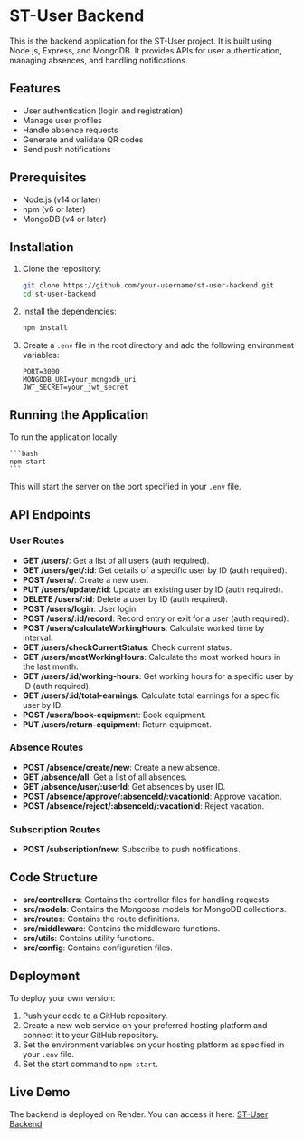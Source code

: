 # ST-User Backend

This is the backend application for the ST-User project. It is built using Node.js, Express, and MongoDB. It provides APIs for user authentication, managing absences, and handling notifications.

## Features

- User authentication (login and registration)
- Manage user profiles
- Handle absence requests
- Generate and validate QR codes
- Send push notifications

## Prerequisites

- Node.js (v14 or later)
- npm (v6 or later)
- MongoDB (v4 or later)

## Installation

1. Clone the repository:

    ```bash
    git clone https://github.com/your-username/st-user-backend.git
    cd st-user-backend
    ```

2. Install the dependencies:

    ```bash
    npm install
    ```

3. Create a `.env` file in the root directory and add the following environment variables:

    ```env
    PORT=3000
    MONGODB_URI=your_mongodb_uri
    JWT_SECRET=your_jwt_secret
    ```

## Running the Application

To run the application locally:

    ```bash
    npm start
    ```

This will start the server on the port specified in your `.env` file.

## API Endpoints

### User Routes

- **GET /users/**: Get a list of all users (auth required).
- **GET /users/get/:id**: Get details of a specific user by ID (auth required).
- **POST /users/**: Create a new user.
- **PUT /users/update/:id**: Update an existing user by ID (auth required).
- **DELETE /users/:id**: Delete a user by ID (auth required).
- **POST /users/login**: User login.
- **POST /users/:id/record**: Record entry or exit for a user (auth required).
- **POST /users/calculateWorkingHours**: Calculate worked time by interval.
- **GET /users/checkCurrentStatus**: Check current status.
- **GET /users/mostWorkingHours**: Calculate the most worked hours in the last month.
- **GET /users/:id/working-hours**: Get working hours for a specific user by ID (auth required).
- **GET /users/:id/total-earnings**: Calculate total earnings for a specific user by ID.
- **POST /users/book-equipment**: Book equipment.
- **PUT /users/return-equipment**: Return equipment.

### Absence Routes

- **POST /absence/create/new**: Create a new absence.
- **GET /absence/all**: Get a list of all absences.
- **GET /absence/user/:userId**: Get absences by user ID.
- **POST /absence/approve/:absenceId/:vacationId**: Approve vacation.
- **POST /absence/reject/:absenceId/:vacationId**: Reject vacation.

### Subscription Routes

- **POST /subscription/new**: Subscribe to push notifications.

## Code Structure

- **src/controllers**: Contains the controller files for handling requests.
- **src/models**: Contains the Mongoose models for MongoDB collections.
- **src/routes**: Contains the route definitions.
- **src/middleware**: Contains the middleware functions.
- **src/utils**: Contains utility functions.
- **src/config**: Contains configuration files.

## Deployment

To deploy your own version:

1. Push your code to a GitHub repository.
2. Create a new web service on your preferred hosting platform and connect it to your GitHub repository.
3. Set the environment variables on your hosting platform as specified in your `.env` file.
4. Set the start command to `npm start`.

## Live Demo

The backend is deployed on Render. You can access it here: [ST-User Backend](https://st-backend-7eb0.onrender.com/)

